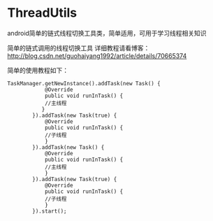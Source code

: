 # ThreadUtils
android简单的链式线程切换工具类，简单适用，可用于学习线程相关知识

简单的链式调用的线程切换工具
详细教程请看博客：http://blog.csdn.net/guohaiyang1992/article/details/70665374 

简单的使用教程如下：
```
TaskManager.getNewInstance().addTask(new Task() {
            @Override
            public void runInTask() {
            //主线程
           }
        }).addTask(new Task(true) {
            @Override
            public void runInTask() {
            //子线程
            }
        }).addTask(new Task() {
            @Override
            public void runInTask() {
            //主线程
            }
        }).addTask(new Task(true) {
            @Override
            public void runInTask() {
            //子线程
            }
        }).start();
```
